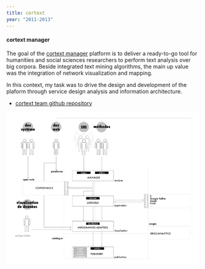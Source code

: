 ```yaml
---
title: cortext
year: "2011-2013"
---
```


<div class="multi-col">


<div class="col col-a">

<h4>cortext manager</h4>

<p>The goal of the <a href="http://www.cortext.net/projects/cortext-manager.html">cortext manager</a> platform is to deliver a ready-to-go tool for humanities and social sciences researchers to perform text analysis over big corpora. Beside integrated text mining algorithms, the main up value was the integration of network visualization and mapping.</p>

<p>In this context, my task was to drive the design and development of the plaform through service design analysis and information architecture. </p>

<ul>
<li><a href="https://github.com/cortext">cortext team github repository</a></li>
</ul>

</div>

<div class="col col-b-d">

<img src="/projects/cortext/plateforme2-services.png" width="644" />

</div>

</div>
